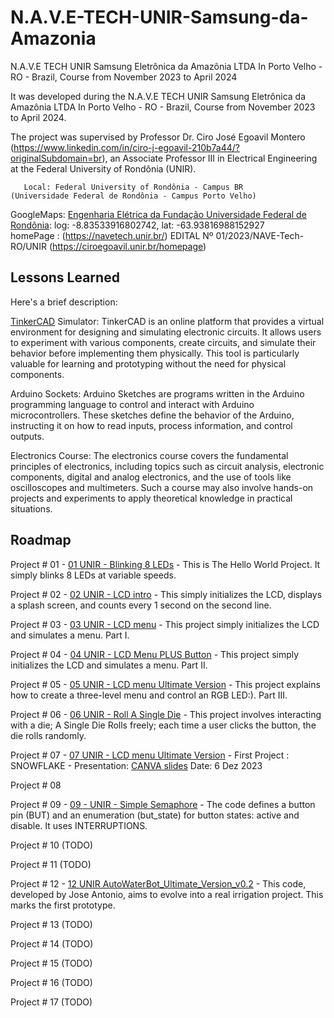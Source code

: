 
# N.A.V.E-TECH-UNIR-Samsung-da-Amazonia


N.A.V.E TECH UNIR Samsung Eletrônica da Amazônia LTDA
In Porto Velho - RO - Brazil, Course from November 2023 to April 2024

It was developed during the N.A.V.E TECH UNIR Samsung Eletrônica da Amazônia LTDA
      In Porto Velho - RO - Brazil, Course from November 2023 to April 2024. 
     
The project was supervised by Professor Dr. Ciro José Egoavil Montero (https://www.linkedin.com/in/ciro-j-egoavil-210b7a44/?originalSubdomain=br), 
      an Associate Professor III in Electrical Engineering at the Federal University of Rondônia (UNIR).

       Local: Federal University of Rondônia - Campus BR
    (Universidade Federal de Rondônia - Campus Porto Velho)
     
GoogleMaps: [Engenharia Elétrica da Fundação Universidade Federal de Rondônia](https://www.google.com/maps/place/Federal+University+of+Rond%C3%B4nia+-+Campus+BR/@-8.8355618,-63.9389209,17z/data=!3m1!4b1!4m6!3m5!1s0x92325e0bbe3744f3:0x63a140cb3a09ac24!8m2!3d-8.8355618!4d-63.9389209!16s%2Fg%2F1ptvt8tv6?entry=ttu):
      log: -8.83533916802742, lat: -63.93816988152927      
   homePage : (https://navetech.unir.br/)  EDITAL Nº 01/2023/NAVE-Tech-RO/UNIR
                 (https://ciroegoavil.unir.br/homepage) 


## Lessons Learned
Here's a brief description:

[TinkerCAD](https://www.tinkercad.com/) Simulator:
TinkerCAD is an online platform that provides a virtual environment for designing and simulating electronic circuits. It allows users to experiment with various components, create circuits, and simulate their behavior before implementing them physically. This tool is particularly valuable for learning and prototyping without the need for physical components.

Arduino Sockets:
Arduino Sketches are programs written in the Arduino programming language to control and interact with Arduino microcontrollers. These sketches define the behavior of the Arduino, instructing it on how to read inputs, process information, and control outputs.

Electronics Course:
The electronics course covers the fundamental principles of electronics, including topics such as circuit analysis, electronic components, digital and analog electronics, and the use of tools like oscilloscopes and multimeters. Such a course may also involve hands-on projects and experiments to apply theoretical knowledge in practical situations.


## Roadmap

Project # 01 - [01 UNIR - Blinking 8 LEDs](https://www.tinkercad.com/things/fYhatzkBG4p-01-unir-blinking-8-leds) - This is The Hello World Project. It simply blinks 8 LEDs at variable speeds.

Project # 02 - [02 UNIR - LCD intro](https://www.tinkercad.com/things/iMBcjtxUw8Y-02-unir-lcd-intro) - This simply initializes the LCD, displays a splash screen, and counts every 1 second on the second line.

Project # 03 - [03 UNIR - LCD menu](https://www.tinkercad.com/things/aNrWzjOpfV9-03-unir-lcd-menu-) - This project simply initializes the LCD and simulates a menu. Part I.


Project # 04 - [04 UNIR - LCD Menu PLUS Button](https://www.tinkercad.com/things/hCIPRuBCSEj-04-unir-lcd-menu-plus-button-) -  This project simply initializes the LCD and simulates a menu.  Part II.

Project # 05 - [05 UNIR - LCD menu Ultimate Version](https://www.tinkercad.com/things/gL5unE1WIcH-05-unir-lcd-menu-ultimate-version) - This project explains how to create a three-level menu and control an RGB LED:). Part III.

Project # 06 - [06 UNIR - Roll A Single Die](https://www.tinkercad.com/things/0fnAGGkzqpq-06-unir-roll-a-single-die) - This project involves interacting with a die; A Single Die Rolls freely;  each time a user clicks the button, the die rolls randomly.
 
Project # 07 - [07 UNIR - LCD menu Ultimate Version](https://www.tinkercad.com/things/kl6VqxzIb4Z-07-unir-lcd-menu-ultimate-version) -  First Project : SNOWFLAKE - Presentation: [CANVA slides](https://www.canva.com/design/DAF1mXAJyeE/Iv0X65QcByHk04a267UFZA/edit?utm_content=DAF1mXAJyeE&utm_campaign=designshare&utm_medium=link2&utm_source=sharebutton)
   Date:   6 Dez 2023 

Project # 08

Project # 09 - [09 - UNIR - Simple Semaphore](https://www.tinkercad.com/things/7fPh07cRnWQ-09-unir-simple-semaphore) - The code defines a button pin (BUT) and an enumeration (but_state) for button states: active and disable. It uses INTERRUPTIONS.
	 

Project # 10 (TODO)

Project # 11 (TODO)

Project # 12 - [12 UNIR AutoWaterBot_Ultimate_Version_v0.2](https://www.tinkercad.com/things/ehEDYXSSMlV-12-unir-autowaterbotultimateversionv02) - 
This code, developed by Jose Antonio, aims to evolve into a real irrigation project. This marks the first prototype.

Project # 13 (TODO)

Project # 14 (TODO)

Project # 15 (TODO)

Project # 16 (TODO)

Project # 17 (TODO)

